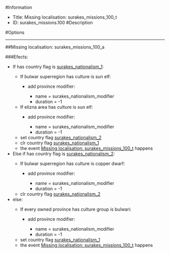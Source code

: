 #Information
 - Title: Missing localisation: surakes_missions_100_t
 - ID: surakes_missions.100
#Description

#Options

___
##Missing localisation: surakes_missions_100_a

###Efects:<ul><li>If has country flag is [surakes_nationalism_1](../flags/surakes_nationalism_1.md):</li><ul><li>If bulwar superregion has culture is sun elf:</li><ul><li>add province modifier:</li><ul><li>name = surakes_nationalism_modifier</li><li>duration = -1</li></ul></ul><li>If elizna area has culture is sun elf:</li><ul><li>add province modifier:</li><ul><li>name = surakes_nationalism_modifier</li><li>duration = -1</li></ul></ul><li>set country flag [surakes_nationalism_2](../flags/surakes_nationalism_2.md)</li><li>clr country flag [surakes_nationalism_1](../flags/surakes_nationalism_1.md)</li><li>the event [Missing localisation: surakes_missions_100_t](../events/missing_localisation_surakes_missions_100_t.md) happens</li></ul><li>Else if has country flag is [surakes_nationalism_2](../flags/surakes_nationalism_2.md):</li><ul><li>If bulwar superregion has culture is copper dwarf:</li><ul><li>add province modifier:</li><ul><li>name = surakes_nationalism_modifier</li><li>duration = -1</li></ul></ul><li>clr country flag [surakes_nationalism_2](../flags/surakes_nationalism_2.md)</li></ul><li>else:</li><ul><li>If every owned province has culture group is bulwari:</li><ul><li>add province modifier:</li><ul><li>name = surakes_nationalism_modifier</li><li>duration = -1</li></ul></ul><li>set country flag [surakes_nationalism_1](../flags/surakes_nationalism_1.md)</li><li>the event [Missing localisation: surakes_missions_100_t](../events/missing_localisation_surakes_missions_100_t.md) happens</li></ul></ul>
